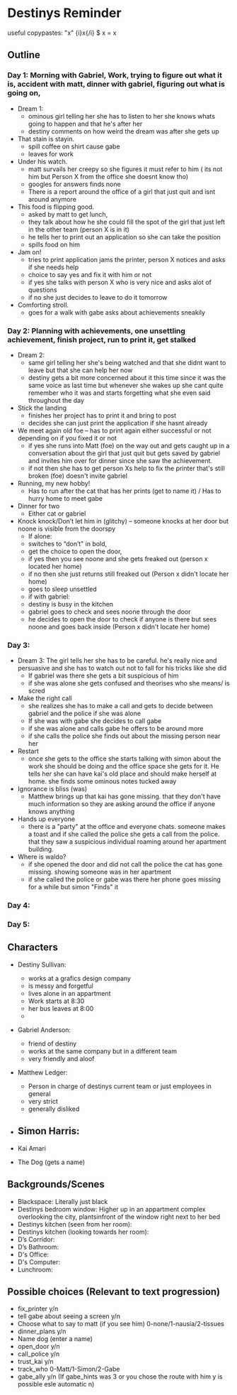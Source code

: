 # Destinys Reminder
useful copypastes:
\"x\" 
{i}x{/i}
$ x = x


## Outline 

### Day 1: Morning with Gabriel, Work, trying to figure out what it is, accident with matt, dinner with gabriel, figuring out what is going on, 
- Dream 1:
   - ominous girl telling her she has to listen to her she knows whats going to happen and that he's after her
   - destiny comments on how weird the dream was after she gets up
- That stain is stayin. 
   - spill coffee on shirt cause gabe
   - leaves for work 
- Under his watch.
   - matt survails her creepy so she figures it must refer to him ( its not him but Person X from the office she doesnt know tho)
   - googles for answers finds none 
   - There is a report around the office of a girl that just quit and isnt around anymore
- This food is flipping good. 
   - asked by matt to get lunch, 
   - they talk about how he she could fill the spot of the girl that just left in the other team (person X is in it) 
   - he tells her to print out an application so she can take the position
   - spills food on him 
- Jam on! 
   - tries to print application jams the printer, person X notices and asks if she needs help
   - choice to say yes and fix it with him or not 
   - if yes she talks with person X who is very nice and asks alot of questions
   - if no she just decides to leave to do it tomorrow
- Comforting stroll. 
   - goes for a walk with gabe asks about achievements sneakily  
 
### Day 2: Planning with achievements, one unsettling achievement, finish project, run to print it, get stalked 
- Dream 2:
   - same girl telling her she's being watched and that she didnt want to leave but that she can help her now
   - destiny gets a bit more concerned about it this time since it was the same voice as last time but whenever she wakes up she cant quite remember who it was and starts forgetting what she even said throughout the day
- Stick the landing
   - finishes her project has to print it and bring to post 
   - decides she can just print the application if she hasnt already
- We meet again old foe
   – has to print again either successful or not depending on if you fixed it or not 
   - if yes she runs into Matt (foe) on the way out and gets caught up in a conversation about the girl that just quit but gets saved by gabriel and invites him over for dinner since she saw the achievement.
   - if not then she has to get person Xs help to fix the printer that's still broken (foe) doesn't invite gabriel
- Running, my new hobby! 
   - Has to run after the cat that has her prints (get to name it) / Has to hurry home to meet gabe
- Dinner for two 
   - Either cat or gabriel
- Knock knock/Don’t let him in (glitchy) 
   – someone knocks at her door but noone is visible from the doorspy
   - If alone:
   - switches to “don’t" in bold, 
   - get the choice to open the door,
   - if yes then you see noone and she gets freaked out (person x located her home)
   - if no then she just returns still freaked out  (Person x didn't locate her home)
   - goes to sleep unsettled
   - if with gabriel:
   - destiny is busy in the kitchen 
   - gabriel goes to check and sees noone through the door
   - he decides to open the door to check if anyone is there but sees noone and goes back inside (Person x didn't locate her home)

### Day 3:  
- Dream 3: The girl tells her she has to be careful. he's really nice and persuasive and she has to watch out not to fall for his tricks like she did
   - If gabriel was there she gets a bit suspicious of him 
   - if she was alone she gets confused and theorises who she means/ is scred
- Make the right call 
   - she realizes she has to make a call and gets to decide between gabriel and the police if she was alone
   - If she was with gabe she decides to call gabe 
   - if she was alone and calls gabe he offers to be around more
   - if she calls the police she finds out about the missing person near her
- Restart
   - once she gets to the office she starts talking with simon about the work she should be doing and the office space she gets for it. He tells her she can have kai's old place and should make herself at home. she finds some ominous notes tucked away
- Ignorance is bliss (was)
   - Matthew brings up that kai has gone missing. that they don't have much information so they are asking around the office if anyone knows anything
- Hands up everyone
   - there is a "party" at the office and everyone chats. someone makes a toast and if she called the police she gets a call from the police. that they saw a suspicious individual roaming around her apartment building.
- Where is waldo?
   - if she opened the door and did not call the police the cat has gone missing. showing someone was in her apartment
   - if she called the police or gabe was there her phone goes missing for a while but simon "Finds" it

### Day 4:  

### Day 5: 


## Characters

- Destiny Sullivan: 
   - works at a grafics design company
   - is messy and forgetful
   - lives alone in an appartment
   - Work starts at 8:30
   - her bus leaves at 8:00
   - 

- Gabriel Anderson: 
   - friend of destiny
   - works at the same company but in a different team
   - very friendly and aloof
- Matthew Ledger: 
   - Person in charge of destinys current team or just employees in general
   - very strict
   - generally disliked
- Simon Harris:
   - 
- Kai Amari
- The Dog (gets a name)

## Backgrounds/Scenes

- Blackspace: Literally just black  
- Destinys bedroom window: Higher up in an appartment complex overlooking the city, plantsinfront of the window right next to her bed 
- Destinys kitchen (seen from her room): 
- Destinys kitchen (looking towards her room): 
- D’s Corridor: 
- D’s Bathroom: 
- D's Office:
- D's Computer:
- Lunchroom:

## Possible choices (Relevant to text progression)
- fix_printer y/n
- tell gabe about seeing a screen y/n
- Choose what to say to matt (if you see him) 0-none/1-nausia/2-tissues
- dinner_plans y/n
- Name dog (enter a name)
- open_door y/n
- call_police y/n
- trust_kai y/n 
- track_who 0-Matt/1-Simon/2-Gabe
- gabe_ally y/n (If gabe_hints was 3 or you chose the route with him y is possible esle automatic n)




